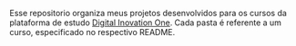 Esse repositorio organiza meus projetos desenvolvidos para os cursos da plataforma de estudo [Digital Inovation One](https://web.digitalinnovation.one/users/carvalholuciodxd?tab=projects).
Cada pasta é referente a um curso, especificado no respectivo README.
